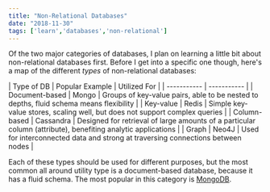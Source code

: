```yaml
---
title: "Non-Relational Databases"
date: "2018-11-30"
tags: ['learn','databases','non-relational']
---
```


Of the two major categories of databases, I plan on learning a little bit about non-relational databases first.  Before I get into a specific one though, here's a map of the different *types* of non-relational databases:

| Type of DB     | Popular Example | Utilized For |
| -----------    | -----------     | 
| Document-based | Mongo     | Groups of key-value pairs, able to be nested to depths, fluid schema means flexibility |
| Key-value      | Redis     | Simple key-value stores, scaling well, but does not support complex queries |
| Column-based   | Cassandra | Designed for retrieval of large amounts of a particular column (attribute), benefiting analytic applications |
| Graph          | Neo4J     | Used for interconnected data and strong at traversing connections between nodes |

Each of these types should be used for different purposes, but the most common all around utility type is a document-based database, because it has a fluid schema.  The most popular in this category is [MongoDB](https://www.mongodb.com/).